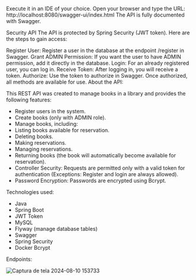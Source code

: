 Execute it in an IDE of your choice.
Open your browser and type the URL:
http://localhost:8080/swagger-ui/index.html
The API is fully documented with Swagger.

Security API
The API is protected by Spring Security (JWT token). Here are the steps to gain access:

Register User: Register a user in the database at the endpoint /register in Swagger.
Grant ADMIN Permission: If you want the user to have ADMIN permission, add it directly in the database.
Login: For an already registered user, you can log in.
Receive Token: After logging in, you will receive a token.
Authorize: Use the token to authorize in Swagger. Once authorized, all methods are available for use.
About the API:

This REST API was created to manage books in a library and provides the following features:

- Register users in the system.
- Create books (only with ADMIN role).
- Manage books, including:
- Listing books available for reservation.
- Deleting books.
- Making reservations.
- Managing reservations.
- Returning books (the book will automatically become available for reservation).
- Controller Security: Requests are permitted only with a valid token for authentication (Exceptions: Register and login are always allowed).
- Password Encryption: Passwords are encrypted using Bcrypt.

Technologies used:

- Java
- Spring Boot
- JWT Token
- MySQL
- Flyway (manage database tables)
- Swagger
- Spring Security
- Docker
Bcrypt

Endpoints: 

![Captura de tela 2024-08-10 153733](https://github.com/user-attachments/assets/b30cfef3-a71d-463b-a201-b61b79bae93e)



